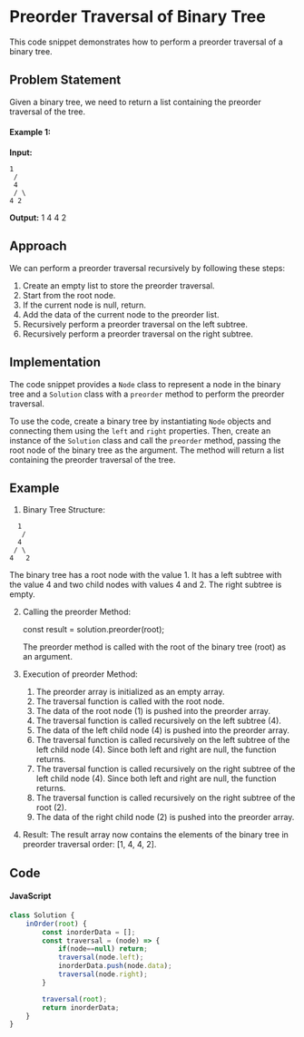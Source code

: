 # Preorder Traversal of Binary Tree

This code snippet demonstrates how to perform a preorder traversal of a binary tree.

## Problem Statement

Given a binary tree, we need to return a list containing the preorder traversal of the tree.

#### Example 1:

**Input:**
```
1  
 /  
 4  
 / \  
4 2
```

**Output:** 1 4 4 2

## Approach

We can perform a preorder traversal recursively by following these steps:

1. Create an empty list to store the preorder traversal.
2. Start from the root node.
3. If the current node is null, return.
4. Add the data of the current node to the preorder list.
5. Recursively perform a preorder traversal on the left subtree.
6. Recursively perform a preorder traversal on the right subtree.

## Implementation

The code snippet provides a `Node` class to represent a node in the binary tree and a `Solution` class with a `preorder` method to perform the preorder traversal.

To use the code, create a binary tree by instantiating `Node` objects and connecting them using the `left` and `right` properties. Then, create an instance of the `Solution` class and call the `preorder` method, passing the root node of the binary tree as the argument. The method will return a list containing the preorder traversal of the tree.

## Example

1. Binary Tree Structure:

```
  1
   /
  4
 / \
4   2
```

The binary tree has a root node with the value 1. It has a left subtree with the value 4 and two child nodes with values 4 and 2. The right subtree is empty.

2. Calling the preorder Method:

   const result = solution.preorder(root);

   The preorder method is called with the root of the binary tree (root) as an argument.

3. Execution of preorder Method:

   1. The preorder array is initialized as an empty array.
   2. The traversal function is called with the root node.
   3. The data of the root node (1) is pushed into the preorder array.
   4. The traversal function is called recursively on the left subtree (4).
   5. The data of the left child node (4) is pushed into the preorder array.
   6. The traversal function is called recursively on the left subtree of the left child node (4). Since both left and right are null, the function returns.
   7. The traversal function is called recursively on the right subtree of the left child node (4). Since both left and right are null, the function returns.
   8. The traversal function is called recursively on the right subtree of the root (2).
   9. The data of the right child node (2) is pushed into the preorder array.

4. Result:
    The result array now contains the elements of the binary tree in preorder traversal order: [1, 4, 4, 2].

## Code

#### JavaScript

``` JavaScript []
class Solution {
    inOrder(root) {
        const inorderData = [];
        const traversal = (node) => {
            if(node==null) return;
            traversal(node.left);
            inorderData.push(node.data);
            traversal(node.right);
        }

        traversal(root);
        return inorderData;
    }
}
```
